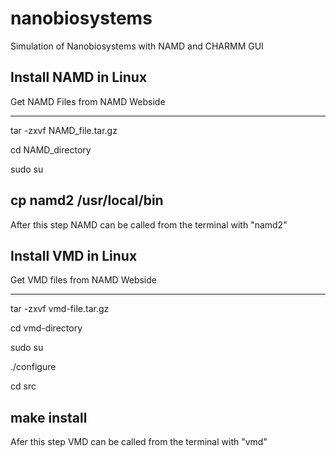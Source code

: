 # nanobiosystems

Simulation of Nanobiosystems with NAMD and CHARMM GUI

## Install NAMD in Linux
Get NAMD Files from NAMD Webside

---------------------------
tar -zxvf NAMD_file.tar.gz 

cd NAMD_directory

sudo su

cp namd2 /usr/local/bin
---------------------------

After this step NAMD can be called from the terminal with "namd2" 



## Install VMD in Linux
Get VMD files from NAMD Webside

---------------------------
tar -zxvf vmd-file.tar.gz

cd vmd-directory

sudo su

./configure

cd src

make install
---------------------------

Afer this step VMD can be called from the terminal with "vmd"
